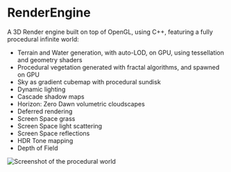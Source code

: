 # RenderEngine
A 3D Render engine built on top of OpenGL, using C++, featuring a fully procedural infinite world:

- Terrain and Water generation, with auto-LOD, on GPU, using tessellation and geometry shaders
- Procedural vegetation generated with fractal algorithms, and spawned on GPU
- Sky as gradient cubemap with procedural sundisk
- Dynamic lighting
- Cascade shadow maps
- Horizon: Zero Dawn volumetric cloudscapes
- Deferred rendering
- Screen Space grass
- Screen Space light scattering
- Screen Space reflections
- HDR Tone mapping
- Depth of Field

![Screenshot of the procedural world](https://image.ibb.co/n2SsC9/procedural_world_ss.png)
